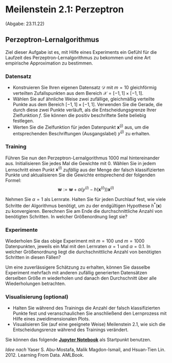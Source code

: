 # Meilenstein 2.1: Perzeptron
(Abgabe: 23.11.22)

## Perzeptron-Lernalgorithmus

Ziel dieser Aufgabe ist es, mit Hilfe eines Experiments ein Gefühl für die Laufzeit des Perzeptron-Lernalgorithmus zu bekommen und eine Art empirische Approximation zu bestimmen.

### Datensatz
*   Konstruieren Sie Ihren eigenen Datensatz $\mathcal{D}$ mit $m=10$ gleichförmig verteilten Zufallspunkten aus dem Bereich $\mathcal{X}=[−1, 1]\times[−1, 1]$.
*   Wählen Sie auf ähnliche Weise zwei zufällige, gleichmäßig verteilte Punkte aus dem Bereich $[−1, 1]\times[−1, 1]$. Verwenden Sie die Gerade, die durch diese zwei Punkte verläuft, als die Entscheidungsgrenze Ihrer Zielfunktion $f$. Sie können die positiv beschriftete Seite beliebig festlegen.
*   Werten Sie die Zielfunktion für jeden Datenpunkt $\mathbf{x}^{(j)}$ aus, um die entsprechenden Beschriftungen (Ausgangslabel) $y^{(j)}$ zu erhalten.

### Training
Führen Sie nun den Perzeptron-Lernalgorithmus $1000$ mal hintereinander aus. Initialisieren Sie jedes Mal die Gewichte mit $0$. Wählen Sie in jedem Lernschritt einen Punkt $\mathbf{x}^{(i)}$ *zufällig* aus der Menge der falsch klassifizierten Punkte und aktualisieren Sie die Gewichte entsprechend der folgenden Formel:
$$\mathbf{w}:=\mathbf{w}+\alpha ( y^{(i)} - h(\mathbf{x}^{(i)}) ) \mathbf{x}^{(i)}$$

Nehmen Sie $\alpha=1$ als Lernrate. Halten Sie für jeden Durchlauf fest, wie viele Schritte der Algorithmus benötigt, um zu der endgültigen Hypothese $h^{*}(\mathbf{x})$ zu konvergieren. Berechnen Sie am Ende die durchschnittliche Anzahl von benötigten Schritten. In welcher Größenordnung liegt sie?

### Experimente
Wiederholen Sie das obige Experiment mit $m=100$ und $m=1000$ Datenpunkten, jeweils ein Mal mit den Lernraten $\alpha=1$ und $\alpha=0.1$. In welcher Größenordnung liegt die durchschnittliche Anzahl von benötigten Schritten in diesen Fällen?

Um eine zuverlässigere Schätzung zu erhalten, können Sie dasselbe Experiment mehrfach mit anderen zufällig generierten Datensätzen derselben Größe $m$ wiederholen und danach den Durchschnitt über alle Wiederholungen betrachten.

### Visualisierung (optional)
*   Halten Sie während des Trainings die Anzahl der falsch klassifizierten Punkte fest und veranschaulichen Sie anschließend den Lernprozess mit Hilfe eines zweidimensionalen Plots.
*   Visualisieren Sie (auf eine geeignete Weise) Meilenstein 2.1, wie sich die Entscheidungsrenze während des Trainings verändert.

 Sie können das folgende [**Jupyter Notebook**](https://github.com/Artificial-Intelligence-FHB-TDU/KI-Vorlesung/blob/master/markdown/assignments/files/perzeptron_lernalgorithmus_starter.ipynb) als Startpunkt benutzen.

*Idee nach* Yaser S. Abu-Mostafa, Malik Magdon-Ismail, and Hsuan-Tien Lin. 2012. Learning From Data. AMLBook.
